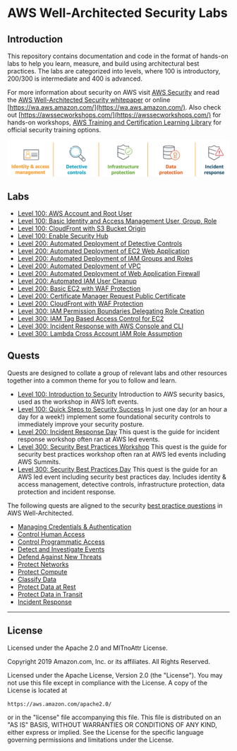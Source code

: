 ﻿# AWS Well-Architected Security Labs

## Introduction
This repository contains documentation and code in the format of hands-on labs to help you learn, measure, and build using architectural best practices. The labs are categorized into levels, where 100 is introductory, 200/300 is intermediate and 400 is advanced.

For more information about security on AWS visit [AWS Security](https://aws.amazon.com/security/) and read the [AWS Well-Architected Security whitepaper](https://d1.awsstatic.com/whitepapers/architecture/AWS-Security-Pillar.pdf) or online [https://wa.aws.amazon.com/](https://wa.aws.amazon.com/). Also check out [https://awssecworkshops.com/](https://awssecworkshops.com/) for hands-on workshops, [AWS Training and Certification Learning Library](https://www.aws.training/LearningLibrary?filters=classification%3A27&search=&tab=digital_courses%3Ftc%3Dicon) for official security training options.

![Images/aws_security_areas.png](Images/aws_security_areas.png)  

## Labs
* [Level 100: AWS Account and Root User](100_AWS_Account_and_Root_User/README.md)
* [Level 100: Basic Identity and Access Management User, Group, Role](100_Basic_Identity_and_Access_Management_User_Group_Role/README.md)
* [Level 100: CloudFront with S3 Bucket Origin](100_CloudFront_with_S3_Bucket_Origin/README.md)
* [Level 100: Enable Security Hub](100_Enable_Security_Hub/README.md)
* [Level 200: Automated Deployment of Detective Controls](200_Automated_Deployment_of_Detective_Controls/README.md)
* [Level 200: Automated Deployment of EC2 Web Application](200_Automated_Deployment_of_EC2_Web_Application/README.md)
* [Level 200: Automated Deployment of IAM Groups and Roles](200_Automated_Deployment_of_IAM_Groups_and_Roles/README.md)
* [Level 200: Automated Deployment of VPC](200_Automated_Deployment_of_VPC/README.md)
* [Level 200: Automated Deployment of Web Application Firewall](200_Automated_Deployment_of_Web_Application_Firewall/README.md)
* [Level 200: Automated IAM User Cleanup](200_Automated_IAM_User_Cleanup/README.md)
* [Level 200: Basic EC2 with WAF Protection](200_Basic_EC2_with_WAF_Protection/README.md)
* [Level 200: Certificate Manager Request Public Certificate](200_Certificate_Manager_Request_Public_Certificate/README.md)
* [Level 200: CloudFront with WAF Protection](200_CloudFront_with_WAF_Protection/README.md)
* [Level 300: IAM Permission Boundaries Delegating Role Creation](300_IAM_Permission_Boundaries_Delegating_Role_Creation/README.md)
* [Level 300: IAM Tag Based Access Control for EC2](300_IAM_Tag_Based_Access_Control_for_EC2/README.md)
* [Level 300: Incident Response with AWS Console and CLI](300_Incident_Response_with_AWS_Console_and_CLI/README.md)
* [Level 300: Lambda Cross Account IAM Role Assumption](300_Lambda_Cross_Account_IAM_Role_Assumption/README.md)

## Quests
Quests are designed to collate a group of relevant labs and other resources together into a common theme for you to follow and learn.  

* [Level 100: Introduction to Security](Quest_100_Loft_Introduction_to_Security/README.md)
Introduction to AWS security basics, used as the workshop in AWS loft events.
* [Level 100: Quick Steps to Security Success](Quest_100_Quick_Steps_to_Security_Success/README.md)
In just one day (or an hour a day for a week!) implement some foundational security controls to immediately improve your security posture.
* [Level 200: Incident Response Day](Quest_200_Incident_Response_Day/README.md)
This quest is the guide for incident response workshop often ran at AWS led events.
* [Level 300: Security Best Practices Workshop](Quest_300_Security_Best_Practices_Workshop_EC2/README.md)
This quest is the guide for security best practices workshop often ran at AWS led events including AWS Summits.
* [Level 300: Security Best Practices Day](Quest_300_Security_Best_Practices_Day/README.md)
This quest is the guide for an AWS led event including security best practices day. Includes identity & access management, detective controls, infrastructure protection, data protection and incident response.

The following quests are aligned to the security [best practice questions](https://wa.aws.amazon.com/wat.pillar.security.en.html) in AWS Well-Architected.

* [Managing Credentials & Authentication](Quest_Managing_Credentials_and_Authentication/README.md)
* [Control Human Access](Quest_Control_Human_Access/README.md)
* [Control Programmatic Access](Quest_Control_Programmatic_Access/README.md)
* [Detect and Investigate Events](Quest_Detect_and_Investigate_Events/README.md)
* [Defend Against New Threats](Quest_Defend_Against_New_Threats/README.md)
* [Protect Networks](Quest_Protect_Networks/README.md)
* [Protect Compute](Quest_Protect_Compute/README.md)
* [Classify Data](Quest_Classify_Data/README.md)
* [Protect Data at Rest](Quest_Protect_Data_at_Rest/README.md)
* [Protect Data in Transit](Quest_Protect_Data_in_Transit/README.md)
* [Incident Response](Quest_Incident_Response/README.md)

***

## License
Licensed under the Apache 2.0 and MITnoAttr License. 

Copyright 2019 Amazon.com, Inc. or its affiliates. All Rights Reserved.

Licensed under the Apache License, Version 2.0 (the "License"). You may not use this file except in compliance with the License. A copy of the License is located at

    https://aws.amazon.com/apache2.0/

or in the "license" file accompanying this file. This file is distributed on an "AS IS" BASIS, WITHOUT WARRANTIES OR CONDITIONS OF ANY KIND, either express or implied. See the License for the specific language governing permissions and limitations under the License.

